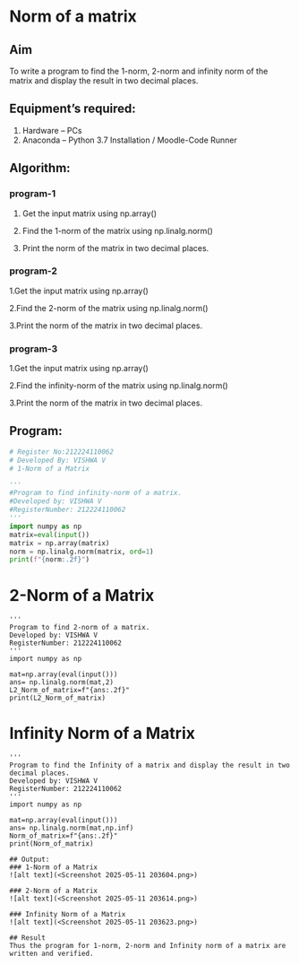 # Norm of a matrix
## Aim
To write a program to find the 1-norm, 2-norm and infinity norm of the matrix and display the result in two decimal places.
## Equipment’s required:
1.	Hardware – PCs
2.	Anaconda – Python 3.7 Installation / Moodle-Code Runner
## Algorithm:
### program-1

1. Get the input matrix using np.array()   

2. Find the 1-norm of the matrix using np.linalg.norm()

3. Print the norm of the matrix in two decimal places.
### program-2

1.Get the input matrix using np.array()

2.Find the 2-norm of the matrix using np.linalg.norm()

3.Print the norm of the matrix in two decimal places.
### program-3

1.Get the input matrix using np.array()

2.Find the infinity-norm of the matrix using np.linalg.norm()

3.Print the norm of the matrix in two decimal places.
## Program:
```Python
# Register No:212224110062
# Developed By: VISHWA V
# 1-Norm of a Matrix

'''
#Program to find infinity-norm of a matrix.
#Developed by: VISHWA V
#RegisterNumber: 212224110062
'''
import numpy as np
matrix=eval(input())
matrix = np.array(matrix)
norm = np.linalg.norm(matrix, ord=1)
print(f"{norm:.2f}")
```
# 2-Norm of a Matrix
```
'''
Program to find 2-norm of a matrix.
Developed by: VISHWA V
RegisterNumber: 212224110062
'''
import numpy as np

mat=np.array(eval(input()))
ans= np.linalg.norm(mat,2)
L2_Norm_of_matrix=f"{ans:.2f}"
print(L2_Norm_of_matrix)
```

# Infinity Norm of a Matrix
```
'''
Program to find the Infinity of a matrix and display the result in two decimal places.
Developed by: VISHWA V
RegisterNumber: 212224110062
'''
import numpy as np

mat=np.array(eval(input()))
ans= np.linalg.norm(mat,np.inf)
Norm_of_matrix=f"{ans:.2f}"
print(Norm_of_matrix)
```
```
## Output:
### 1-Norm of a Matrix
![alt text](<Screenshot 2025-05-11 203604.png>)

### 2-Norm of a Matrix
![alt text](<Screenshot 2025-05-11 203614.png>)

### Infinity Norm of a Matrix
![alt text](<Screenshot 2025-05-11 203623.png>)

## Result
Thus the program for 1-norm, 2-norm and Infinity norm of a matrix are written and verified.
